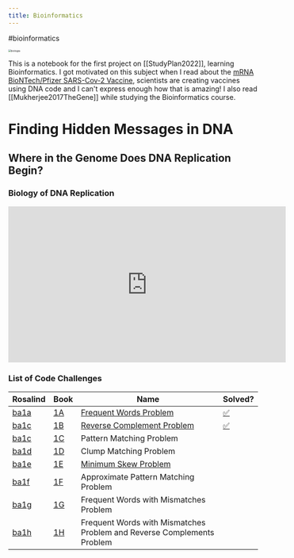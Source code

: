 ```yaml
---
title: Bioinformatics
---
```


 #bioinformatics

<img src="/images/biologia.jpg" alt="biologia" style="zoom:35%;" />

This is a notebook for the first project on [[StudyPlan2022]], learning Bioinformatics. I got motivated on this subject when I read about the [mRNA BioNTech/Pfizer SARS-Cov-2 Vaccine](https://berthub.eu/articles/posts/reverse-engineering-source-code-of-the-biontech-pfizer-vaccine/), scientists are creating vaccines using DNA code and I can't express enough how that is amazing! I also read [[Mukherjee2017TheGene]] while studying the Bioinformatics course.

# Finding Hidden Messages in DNA



## Where in the Genome Does DNA Replication Begin?

### Biology of DNA Replication
<iframe width="560" height="315" src="https://www.youtube.com/embed/8kK2zwjRV0M" title="YouTube video player" frameborder="0" allow="accelerometer; autoplay; clipboard-write; encrypted-media; gyroscope; picture-in-picture" allowfullscreen></iframe>

### List of Code Challenges

| Rosalind                                     | Book                                       | Name                                                         | Solved?                                                      |
| -------------------------------------------- | ------------------------------------------ | ------------------------------------------------------------ | ------------------------------------------------------------ |
| [ba1a](https://rosalind.info/problems/ba1a/) | [1A](https://rosalind.info/problems/ba1a/) | [Frequent Words Problem](https://rosalind.info/problems/ba1a/) | [✅](https://github.com/GuidoBR/learning-python/blob/master/bioinformatica/1a-ba1a.py) |
| [ba1c](https://rosalind.info/problems/ba1c/) | [1B](https://rosalind.info/problems/ba1b/) | [Reverse Complement Problem](https://rosalind.info/problems/ba1c/) | [✅](https://github.com/GuidoBR/learning-python/blob/master/bioinformatica/1b-ba1c.py) |
| [ba1c](https://rosalind.info/problems/ba1c/) | [1C](https://rosalind.info/problems/ba1c/) | Pattern Matching Problem                                     |                                                              |
| [ba1d](https://rosalind.info/problems/ba1d/) | [1D](https://rosalind.info/problems/ba1d/) | Clump Matching Problem                                       |                                                              |
| [ba1e](https://rosalind.info/problems/ba1e/) | [1E](https://rosalind.info/problems/ba1e/) | [Minimum Skew Problem](https://rosalind.info/problems/ba1f/) |                                                              |
| [ba1f](https://rosalind.info/problems/ba1f/) | [1F](https://rosalind.info/problems/ba1f/) | Approximate Pattern Matching Problem                         |                                                              |
| [ba1g](https://rosalind.info/problems/ba1g/) | [1G](https://rosalind.info/problems/ba1g/) | Frequent Words with Mismatches Problem                       |                                                              |
| [ba1h](https://rosalind.info/problems/ba1h/) | [1H](https://rosalind.info/problems/ba1h/) | Frequent Words with Mismatches Problem and Reverse Complements Problem |                                                              |